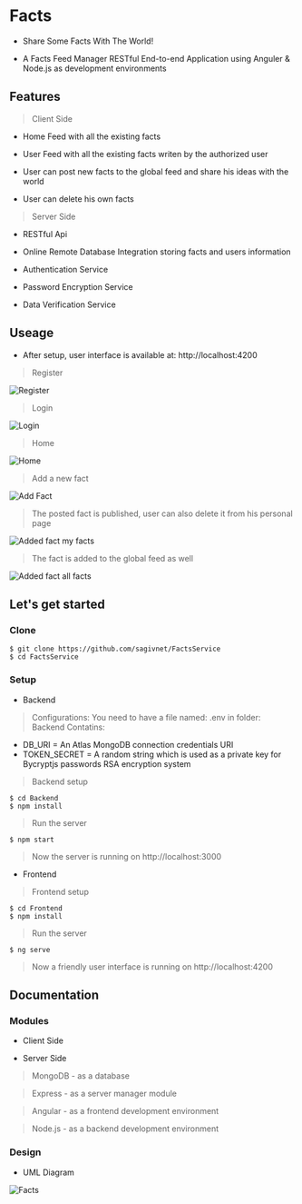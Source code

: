 # Facts

- Share Some Facts With The World!

- A Facts Feed Manager RESTful End-to-end Application using Anguler & Node.js as development environments

## Features

> Client Side

- Home Feed with all the existing facts

- User Feed with all the existing facts writen by the authorized user

- User can post new facts to the global feed and share his ideas with the world

- User can delete his own facts 

> Server Side

- RESTful Api

- Online Remote Database Integration storing facts and users information

- Authentication Service

- Password Encryption Service

- Data Verification Service

## Useage 

- After setup, user interface is available at: http://localhost:4200

> Register

<img src="https://i.ibb.co/M5PsJvL/register.png" title="Register">

> Login

<img src="https://i.ibb.co/rQH0cSB/login.png" title="Login">

> Home

<img src="https://i.ibb.co/4ghR63R/home.png" title="Home">

> Add a new fact

<img src="https://i.ibb.co/XxbsPXs/newFact.png" title="Add Fact">

> The posted fact is published, user can also delete it from his personal page

<img src="https://i.ibb.co/QHy7kHn/newFact2.png" title="Added fact my facts">

> The fact is added to the global feed as well

<img src="https://i.ibb.co/NxpM6M2/newFact3.png" title="Added fact all facts">


## Let's get started

### Clone

```shell
$ git clone https://github.com/sagivnet/FactsService
$ cd FactsService
```

### Setup

- Backend 


> Configurations: You need to have a file named: .env in folder: Backend Contatins:

- DB_URI        =  An Atlas MongoDB connection credentials URI
- TOKEN_SECRET  =  A random string which is used as a private key for Bycryptjs passwords RSA encryption system

> Backend setup

```shell
$ cd Backend
$ npm install
```

> Run the server

```shell
$ npm start
```

> Now the server is running on http://localhost:3000

- Frontend

> Frontend setup

```shell
$ cd Frontend
$ npm install
```

> Run the server

```shell
$ ng serve
```

> Now a friendly user interface is running on http://localhost:4200

## Documentation 

### Modules

- Client Side

- Server Side

> MongoDB - as a database

> Express - as a server manager module

> Angular - as a frontend development environment

> Node.js - as a backend development environment

### Design 

- UML Diagram

<img src="https://i.ibb.co/xzVgcp3/UML.png" title="Facts">
